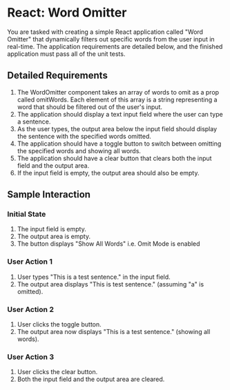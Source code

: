 # React: Word Omitter

You are tasked with creating a simple React application called "Word Omitter" that dynamically filters out specific words from the user input in real-time. The application requirements are detailed below, and the finished application must pass all of the unit tests.

## Detailed Requirements
1. The WordOmitter component takes an array of words to omit as a prop called omitWords. Each element of this array is a string representing a word that should be filtered out of the user's input.
2. The application should display a text input field where the user can type a sentence.
3. As the user types, the output area below the input field should display the sentence with the specified words omitted.
4. The application should have a toggle button to switch between omitting the specified words and showing all words.
5. The application should have a clear button that clears both the input field and the output area.
6. If the input field is empty, the output area should also be empty.

## Sample Interaction

### Initial State
1. The input field is empty.
2. The output area is empty.
3. The button displays "Show All Words" i.e. Omit Mode is enabled

### User Action 1
1. User types "This is a test sentence." in the input field.
2. The output area displays "This is test sentence." (assuming "a" is omitted).

### User Action 2
1. User clicks the toggle button.
2. The output area now displays "This is a test sentence." (showing all words).

### User Action 3
1. User clicks the clear button.
2. Both the input field and the output area are cleared.

